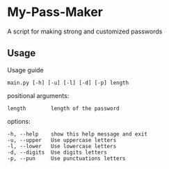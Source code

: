 # My-Pass-Maker
A script for making strong and customized passwords

## Usage

Usage guide

```
main.py [-h] [-u] [-l] [-d] [-p] length
```


positional arguments:
```
length        length of the password
```

options:
```
-h, --help    show this help message and exit
-u, --upper   Use uppercase letters
-l, --lower   Use lowercase letters
-d, --digits  Use digits letters
-p, --pun     Use punctuations letters
```

